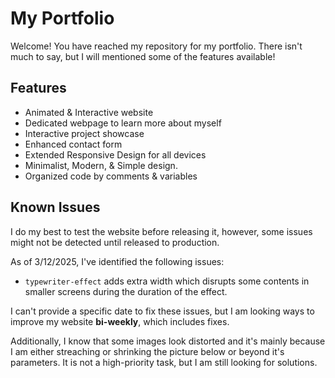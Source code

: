 # My Portfolio

Welcome! 
You have reached my repository for my portfolio. There isn't much to say, but I will mentioned some of the features available!



## Features
- Animated & Interactive website
- Dedicated webpage to learn more about myself
- Interactive project showcase
- Enhanced contact form
- Extended Responsive Design for all devices
- Minimalist, Modern, & Simple design.
- Organized code by comments & variables



## Known Issues
I do my best to test the website before releasing it, however, some issues might not be detected until released to production.

As of 3/12/2025, I've identified the following issues:
- `typewriter-effect` adds extra width which disrupts some contents in smaller screens during the duration of the effect.

I can't provide a specific date to fix these issues, but I am looking ways to improve my website **bi-weekly**, which includes fixes. 

Additionally, I know that some images look distorted and it's mainly because I am either streaching or shrinking the picture below or beyond it's parameters. It is not a high-priority task, but I am still looking for solutions.

